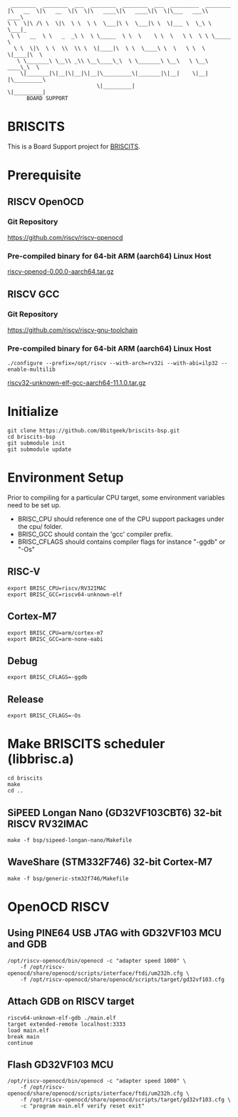 ```
 ________  ________  ___  ________  ________  ___  _________  ________      
|\   __  \|\   __  \|\  \|\   ____\|\   ____\|\  \|\___   ___\\   ____\     
\ \  \|\ /\ \  \|\  \ \  \ \  \___|\ \  \___|\ \  \|___ \  \_\ \  \___|_    
 \ \   __  \ \   _  _\ \  \ \_____  \ \  \    \ \  \   \ \  \ \ \_____  \   
  \ \  \|\  \ \  \\  \\ \  \|____|\  \ \  \____\ \  \   \ \  \ \|____|\  \  
   \ \_______\ \__\\ _\\ \__\____\_\  \ \_______\ \__\   \ \__\  ____\_\  \ 
    \|_______|\|__|\|__|\|__|\_________\|_______|\|__|    \|__| |\_________\
                            \|_________|                        \|_________|
      BOARD SUPPORT

```

# BRISCITS

This is a Board Support project for [BRISCITS](https://github.com/8bitgeek/briscits-bsp).

# Prerequisite 

## RISCV OpenOCD

### Git Repository
https://github.com/riscv/riscv-openocd

### Pre-compiled binary for 64-bit ARM (aarch64) Linux Host
[riscv-openod-0.00.0-aarch64.tar.gz](http://8bitgeek.net/uploads/riscv-openod-0.00.0-aarch64.tar.gz)

## RISCV GCC

### Git Repository
https://github.com/riscv/riscv-gnu-toolchain

### Pre-compiled binary for 64-bit ARM (aarch64) Linux Host
`./configure --prefix=/opt/riscv --with-arch=rv32i --with-abi=ilp32 --enable-multilib`

[riscv32-unknown-elf-gcc-aarch64-11.1.0.tar.gz](http://8bitgeek.net/uploads/riscv32-unknown-elf-gcc-aarch64-11.1.0.tar.gz)

# Initialize 

```
git clone https://github.com/8bitgeek/briscits-bsp.git
cd briscits-bsp
git submodule init
git submodule update
```

# Environment Setup

Prior to compiling for a particular CPU target, some environment variables need to be set up.

* BRISC_CPU should reference one of the CPU support packages under the cpu/ folder.
* BRISC_GCC should contain the 'gcc' compiler prefix.
* BRISC_CFLAGS should contains compiler flags for instance "-ggdb" or "-Os"

## RISC-V
```
export BRISC_CPU=riscv/RV32IMAC
export BRISC_GCC=riscv64-unknown-elf
```
## Cortex-M7
```
export BRISC_CPU=arm/cortex-m7
export BRISC_GCC=arm-none-eabi
```
## Debug
```
export BRISC_CFLAGS=-ggdb
```
## Release
```
export BRISC_CFLAGS=-Os
```

# Make BRISCITS scheduler (libbrisc.a)
```
cd briscits
make
cd ..
```

## SiPEED Longan Nano (GD32VF103CBT6) 32-bit RISCV RV32IMAC
```
make -f bsp/sipeed-longan-nano/Makefile
```
## WaveShare (STM332F746) 32-bit Cortex-M7
```
make -f bsp/generic-stm32f746/Makefile
```
# OpenOCD RISCV

## Using PINE64 USB JTAG with GD32VF103 MCU and GDB

```
/opt/riscv-openocd/bin/openocd -c "adapter speed 1000" \
    -f /opt/riscv-openocd/share/openocd/scripts/interface/ftdi/um232h.cfg \
    -f /opt/riscv-openocd/share/openocd/scripts/target/gd32vf103.cfg
```

## Attach GDB on RISCV target
```
riscv64-unknown-elf-gdb ./main.elf
target extended-remote localhost:3333
load main.elf
break main
continue
```

## Flash GD32VF103 MCU
```
/opt/riscv-openocd/bin/openocd -c "adapter speed 1000" \
    -f /opt/riscv-openocd/share/openocd/scripts/interface/ftdi/um232h.cfg \
    -f /opt/riscv-openocd/share/openocd/scripts/target/gd32vf103.cfg \
    -c "program main.elf verify reset exit"
```
